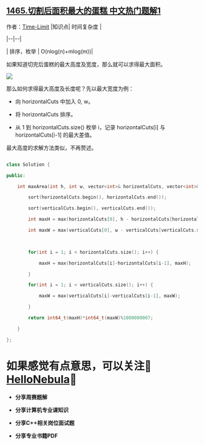## [1465.切割后面积最大的蛋糕 中文热门题解1](https://leetcode.cn/problems/maximum-area-of-a-piece-of-cake-after-horizontal-and-vertical-cuts/solutions/100000/pai-xu-bian-li-by-time-limit)

作者：[Time-Limit](https://leetcode.cn/u/Time-Limit)
|知识点| 时间复杂度 |
|--|--|
| 排序，枚举 |  O(nlog(n)+mlog(m))|

如果知道切完后蛋糕的最大高度及宽度，那么就可以求得最大面积。
![](https://pic.leetcode-cn.com/f12fc734d3a2e2ae8f0dcc7ae17529450af4c5316fdb255974a1d8aaa29066ce.png)
那么如何求得最大高度及长度呢？先以最大宽度为例：
* 向 horizontalCuts 中加入  0, w。
* 将 horizontalCuts 排序。
* 从 1 到 horizontalCuts.size() 枚举 i，记录 horizontalCuts[i] 与 horizontalCuts[i-1] 的最大差值。

最大高度的求解方法类似，不再赘述。

```cpp
class Solution {
public:
    int maxArea(int h, int w, vector<int>& horizontalCuts, vector<int>& verticalCuts) {
        sort(horizontalCuts.begin(), horizontalCuts.end());
        sort(verticalCuts.begin(), verticalCuts.end());
        int maxH = max(horizontalCuts[0], h - horizontalCuts[horizontalCuts.size()-1]);
        int maxW = max(verticalCuts[0], w - verticalCuts[verticalCuts.size()-1]);
        
        for(int i = 1; i < horizontalCuts.size(); i++) {
            maxH = max(horizontalCuts[i]-horizontalCuts[i-1], maxH);
        }
        for(int i = 1; i < verticalCuts.size(); i++) {
            maxW = max(verticalCuts[i]-verticalCuts[i-1], maxW);
        }
        return int64_t(maxH)*int64_t(maxW)%1000000007;
    }
};
```


# 如果感觉有点意思，可以关注👏[HelloNebula](https://pic.leetcode-cn.com/9f59eee37c5cbc06ee579c72de419ad83211cc6c4c5fa8d211b8db757e8a3b1f-qrcode_for_gh_6e5f8557b1f8_258.jpg)👏
* **分享周赛题解**
* **分享计算机专业课知识**
* **分享C++相关岗位面试题**
* **分享专业书籍PDF**